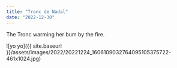 ```yaml
---
title: "Tronc de Nadal"
date: "2022-12-30"
---
```


The Tronc warming her bum by the fire.

![yo yo]({{ site.baseurl }}/assets/images/2022/20221224_1606109032764095105375722-461x1024.jpg)
